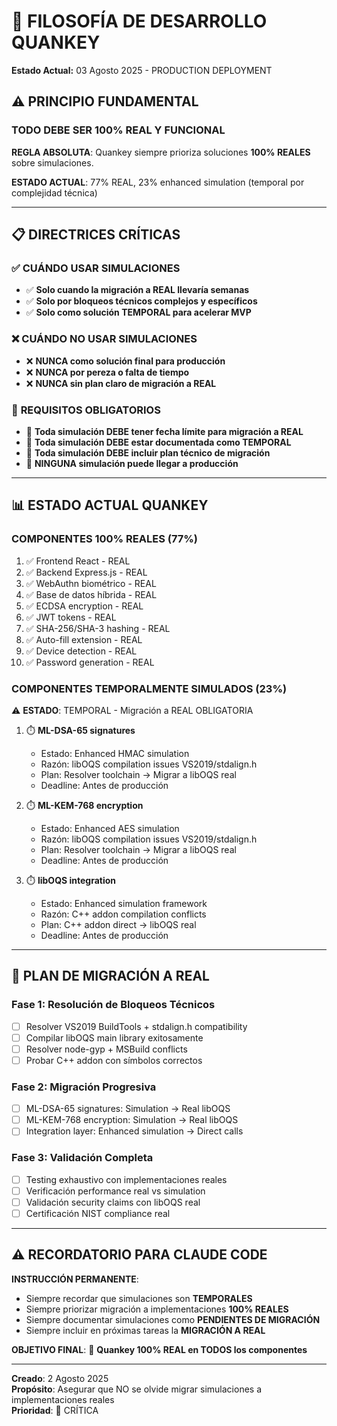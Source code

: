 # 🎯 FILOSOFÍA DE DESARROLLO QUANKEY

**Estado Actual:** 03 Agosto 2025 - PRODUCTION DEPLOYMENT

## ⚠️ **PRINCIPIO FUNDAMENTAL**

### **TODO DEBE SER 100% REAL Y FUNCIONAL**

**REGLA ABSOLUTA**: Quankey siempre prioriza soluciones **100% REALES** sobre simulaciones.

**ESTADO ACTUAL**: 77% REAL, 23% enhanced simulation (temporal por complejidad técnica)

---

## 📋 **DIRECTRICES CRÍTICAS**

### ✅ **CUÁNDO USAR SIMULACIONES**
- ✅ **Solo cuando la migración a REAL llevaría semanas**
- ✅ **Solo por bloqueos técnicos complejos y específicos**  
- ✅ **Solo como solución TEMPORAL para acelerar MVP**

### ❌ **CUÁNDO NO USAR SIMULACIONES**
- ❌ **NUNCA como solución final para producción**
- ❌ **NUNCA por pereza o falta de tiempo**
- ❌ **NUNCA sin plan claro de migración a REAL**

### 🔴 **REQUISITOS OBLIGATORIOS**
- 🔴 **Toda simulación DEBE tener fecha límite para migración a REAL**
- 🔴 **Toda simulación DEBE estar documentada como TEMPORAL**
- 🔴 **Toda simulación DEBE incluir plan técnico de migración**
- 🔴 **NINGUNA simulación puede llegar a producción**

---

## 📊 **ESTADO ACTUAL QUANKEY**

### **COMPONENTES 100% REALES (77%)**
1. ✅ Frontend React - REAL
2. ✅ Backend Express.js - REAL  
3. ✅ WebAuthn biométrico - REAL
4. ✅ Base de datos híbrida - REAL
5. ✅ ECDSA encryption - REAL
6. ✅ JWT tokens - REAL
7. ✅ SHA-256/SHA-3 hashing - REAL
8. ✅ Auto-fill extension - REAL
9. ✅ Device detection - REAL
10. ✅ Password generation - REAL

### **COMPONENTES TEMPORALMENTE SIMULADOS (23%)**
⚠️ **ESTADO**: TEMPORAL - Migración a REAL OBLIGATORIA

1. ⏱️ **ML-DSA-65 signatures** 
   - Estado: Enhanced HMAC simulation
   - Razón: libOQS compilation issues VS2019/stdalign.h
   - Plan: Resolver toolchain → Migrar a libOQS real
   - Deadline: Antes de producción

2. ⏱️ **ML-KEM-768 encryption**
   - Estado: Enhanced AES simulation  
   - Razón: libOQS compilation issues VS2019/stdalign.h
   - Plan: Resolver toolchain → Migrar a libOQS real
   - Deadline: Antes de producción

3. ⏱️ **libOQS integration**
   - Estado: Enhanced simulation framework
   - Razón: C++ addon compilation conflicts
   - Plan: C++ addon direct → libOQS real
   - Deadline: Antes de producción

---

## 🎯 **PLAN DE MIGRACIÓN A REAL**

### **Fase 1: Resolución de Bloqueos Técnicos**
- [ ] Resolver VS2019 BuildTools + stdalign.h compatibility
- [ ] Compilar libOQS main library exitosamente  
- [ ] Resolver node-gyp + MSBuild conflicts
- [ ] Probar C++ addon con símbolos correctos

### **Fase 2: Migración Progresiva**
- [ ] ML-DSA-65 signatures: Simulation → Real libOQS
- [ ] ML-KEM-768 encryption: Simulation → Real libOQS
- [ ] Integration layer: Enhanced simulation → Direct calls

### **Fase 3: Validación Completa**
- [ ] Testing exhaustivo con implementaciones reales
- [ ] Verificación performance real vs simulation
- [ ] Validación security claims con libOQS real
- [ ] Certificación NIST compliance real

---

## ⚠️ **RECORDATORIO PARA CLAUDE CODE**

**INSTRUCCIÓN PERMANENTE**: 
- Siempre recordar que simulaciones son **TEMPORALES**
- Siempre priorizar migración a implementaciones **100% REALES**
- Siempre documentar simulaciones como **PENDIENTES DE MIGRACIÓN**
- Siempre incluir en próximas tareas la **MIGRACIÓN A REAL**

**OBJETIVO FINAL**: 
🎯 **Quankey 100% REAL en TODOS los componentes**

---

**Creado**: 2 Agosto 2025  
**Propósito**: Asegurar que NO se olvide migrar simulaciones a implementaciones reales  
**Prioridad**: 🔴 CRÍTICA